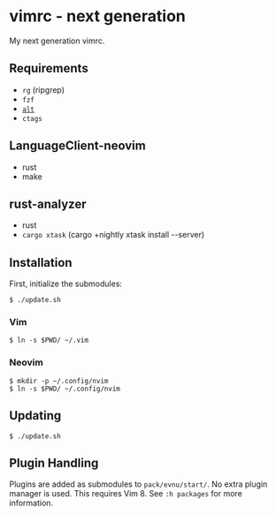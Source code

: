 # vimrc - next generation

My next generation vimrc.

## Requirements

* `rg` (ripgrep)
* `fzf`
* [`alt`](https://github.com/uptech/alt)
* `ctags`

## LanguageClient-neovim
* rust
* make

## rust-analyzer
* rust
* `cargo xtask` (cargo +nightly xtask install --server)

## Installation

First, initialize the submodules:

```
$ ./update.sh
```

### Vim

```
$ ln -s $PWD/ ~/.vim
```

### Neovim

```
$ mkdir -p ~/.config/nvim
$ ln -s $PWD/ ~/.config/nvim
```

## Updating

```
$ ./update.sh
```

## Plugin Handling

Plugins are added as submodules to `pack/evnu/start/`. No extra plugin manager
is used. This requires Vim 8.  See `:h packages` for more information.
